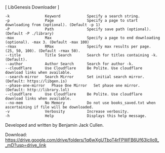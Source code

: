[  LibGenesis Downloader   ]

    -k                Keyword            Specify a search string.
    -p                Page               Specify a page to start downloading from (optional). (Default -p 1)
    -P                Path               Specify save path (optional). (Default -P ./library)
    -max              Max                Specify a page to end downloading (optional). -max 3. (Default -max 100)
    -rmax             RMax               Specify max results per page. (25, 50, 100). (Default -rmax 50).
    --title           Title Search       Search for titles containing -k. (Default).
    --author          Author Search      Search for author -k.
    --cloudflare      Use Cloudflare     Be Polite. Use cloudflare download links when available.
    --search-mirror   Search Mirror      Set initial search mirror. (Default: https://libgen.is)
    --phase-one-mirror   Phase One Mirror   Set phase one mirror. (Default: http://library.lol)
    --cloudflare      Use Cloudflare     Be Polite. Use cloudflare download links when available.
    --no-mem          No Memory          Do not use books_saved.txt when ascertaining if file will be downloaded.
    -v                Verbosity          Increase verbosity.
    -h                Help               Displays this help message.

Developed and written by Benjamin Jack Cullen.


Download: https://drive.google.com/drive/folders/1q6wXgUTboT4rFPWFB6Uf63lcllo9__mD?usp=drive_link
